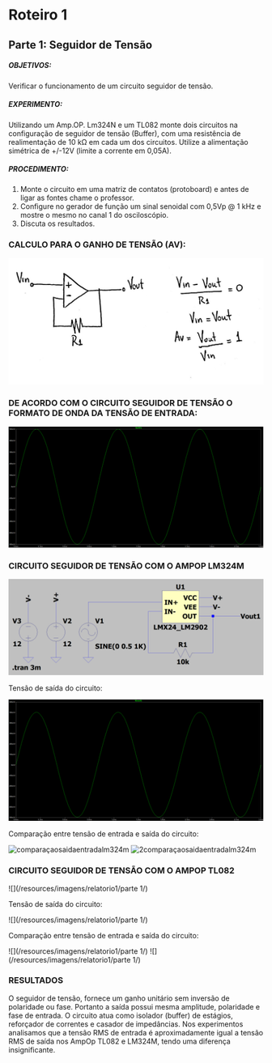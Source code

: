 # Roteiro 1

## Parte 1: Seguidor de Tensão

##### OBJETIVOS:

Verificar o funcionamento de um circuito seguidor de tensão.

##### EXPERIMENTO:

Utilizando um Amp.OP. Lm324N e um TL082 monte dois circuitos na configuração de seguidor de tensão (Buffer), com uma resistência de realimentação de 10 kΩ em cada um dos circuitos. Utilize a alimentação simétrica de +/-12V (limite a corrente em 0,05A).

##### PROCEDIMENTO:

1. Monte o circuito em uma matriz de contatos (protoboard) e antes de ligar as fontes chame o professor.
2. Configure no gerador de função um sinal senoidal com 0,5Vp @ 1 kHz e mostre o mesmo no canal 1 do osciloscópio.
3. Discuta os resultados.


### CALCULO PARA O GANHO DE TENSÃO (AV):

![calculoganhodetensao](/resources/imagens/relatorio1/parte1/calculoganhodetensao.jpeg)

### DE ACORDO COM O CIRCUITO SEGUIDOR DE TENSÃO O FORMATO DE ONDA DA TENSÃO DE ENTRADA:

![ondatensaoentrada](/resources/imagens/relatorio1/parte1/ondatensaoentrada.png)

### CIRCUITO SEGUIDOR DE TENSÃO COM O AMPOP LM324M

![circuitolm324m](/resources/imagens/relatorio1/parte1/circuitolm324m.png)

Tensão de saída do circuito:

![tensaosaidalm324m](/resources/imagens/relatorio1/parte1/tensaosaidalm324m.png)

Comparação entre tensão de entrada e saída do circuito:

![comparaçaosaidaentradalm324m](/resources/imagens/relatorio1/parte1/comparaçaosaidaentradalm324m.png)
![2comparaçaosaidaentradalm324m](/resources/imagens/relatorio1/parte1/2comparaçaosaidaentradalm324m.png)

### CIRCUITO SEGUIDOR DE TENSÃO COM O AMPOP TL082

![](/resources/imagens/relatorio1/parte 1/)

Tensão de saída do circuito:

![](/resources/imagens/relatorio1/parte 1/)

Comparação entre tensão de entrada e saída do circuito:

![](/resources/imagens/relatorio1/parte 1/)
![](/resources/imagens/relatorio1/parte 1/)

### RESULTADOS
O seguidor de tensão, fornece um ganho unitário sem inversão de polaridade ou fase. Portanto a saída possui mesma amplitude, polaridade e fase de entrada. O circuito atua como isolador (buffer) de estágios, reforçador de correntes e casador de impedâncias.
Nos experimentos analisamos que a tensão RMS de entrada é aproximadamente igual a tensão RMS de saída nos AmpOp TL082 e LM324M, tendo uma diferença insignificante.
